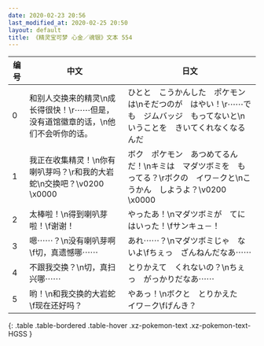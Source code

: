 ```yaml
---
date: 2020-02-23 20:56
last_modified_at: 2020-02-25 20:50
layout: default
title: 《精灵宝可梦 心金／魂银》文本 554
---
```

| 编号 | 中文 | 日文 |
| ---- | ---- | ---- |
| 0 | 和别人交换来的精灵\n成长得很快！\r⋯⋯但是，没有道馆徽章的话，\n他们不会听你的话。 | ひとと　こうかんした　ポケモンは\nそだつのが　はやい！\r⋯⋯でも　ジムバッジ　もってないと\nいうことを　きいてくれなくなるんだ |
| 1 | 我正在收集精灵！\n你有喇叭芽吗？\r和我的大岩蛇\n交换吧？\v0200　\x0000 | ボク　ポケモン　あつめてるんだ！\nキミは　マダツボミを　もってる？\rボクの　イワ－クと\nこうかん　しようよ？\v0200　\x0000 |
| 2 | 太棒啦！\n得到喇叭芽啦！\f谢谢！ | やったあ！\nマダツボミが　てにはいった！\fサンキュ－！ |
| 3 | 嗯⋯⋯？\n没有喇叭芽啊\f切，真遗憾哪⋯⋯ | あれ⋯⋯？\nマダツボミじゃ　ないよ\fちぇっ　ざんねんだなあ⋯⋯ |
| 4 | 不跟我交换？\n切，真扫兴哪⋯⋯ | とりかえて　くれないの？\nちぇっ　がっかりだなあ⋯⋯ |
| 5 | 哟！\n和我交换的大岩蛇\f现在还好吗？ | やあっ！\nボクと　とりかえた　イワ－ク\fげんき？ |
{: .table .table-bordered .table-hover .xz-pokemon-text .xz-pokemon-text-HGSS }